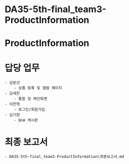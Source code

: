 # DA35-5th-final_team3-ProductInformation

# ProductInformation
# 답당 업무
    - 김문선
        - 상품 등록 및 열람 페이지
    - 김세찬
        - 통합 및 메인화면
    - 이찬혁
        - 로그인/회원가입
    - 김기현
        - QnA 게시판



# 최종 보고서
    - DA35-5th-final_team3-ProductInformation\최종보고서.md